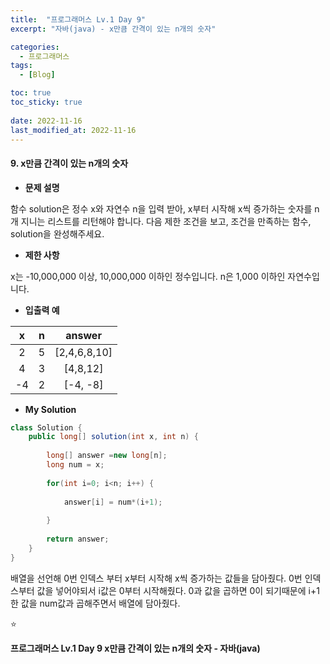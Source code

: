 ```yaml
---
title:  "프로그래머스 Lv.1 Day 9"
excerpt: "자바(java) - x만큼 간격이 있는 n개의 숫자"

categories:
  - 프로그래머스
tags:
  - [Blog]

toc: true
toc_sticky: true
 
date: 2022-11-16
last_modified_at: 2022-11-16
---
```


#### 9. x만큼 간격이 있는 n개의 숫자



- **문제 설명** 

함수 solution은 정수 x와 자연수 n을 입력 받아, x부터 시작해 x씩 증가하는 숫자를 n개 지니는 리스트를 리턴해야 합니다. 다음 제한 조건을 보고, 조건을 만족하는 함수, solution을 완성해주세요.

- **제한 사항**

x는 -10,000,000 이상, 10,000,000 이하인 정수입니다.
n은 1,000 이하인 자연수입니다.

- **입출력 예**

|**x**|**n**|**answer**|
|:---:|:---:|:---:|
|2|5|[2,4,6,8,10]|
|4|3|[4,8,12]|
|-4|2|[-4, -8]|



- **My Solution**

```java
class Solution {
    public long[] solution(int x, int n) {
        
        long[] answer =new long[n];
        long num = x;
        
        for(int i=0; i<n; i++) {
            
            answer[i] = num*(i+1);
            
        }
        
        return answer;
    }
}
```
배열을 선언해 0번 인덱스 부터 x부터 시작해 x씩 증가하는 값들을 담아줬다.
0번 인덱스부터 값을 넣어야되서 i값은 0부터 시작해줬다. 0과 값을 곱하면 0이 되기때문에 i+1한 값을 num값과 곱해주면서 배열에 담아줬다.


⭐

**프로그래머스 Lv.1 Day 9 x만큼 간격이 있는 n개의 숫자 - 자바(java)**